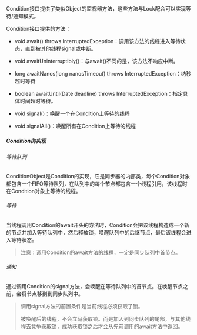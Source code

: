 Condition接口提供了类似Object的监视器方法，这些方法与Lock配合可以实现等待/通知模式。

Condition接口提供的方法：

- void await() throws InterruptedException：调用该方法的线程进入等待状态，直到被其他线程signal或中断。

- void awaitUninterruptibly()：与await()不同的是，该方法不响应中断。

- long awaitNanos(long nanosTimeout) throws InterruptedException：纳秒超时等待

- boolean awaitUntil(Date deadline) throws InterruptedException：指定具体时间超时等待。

- void signal()：唤醒一个在Condition上等待的线程

- void signalAll()：唤醒所有在Condition上等待的线程

##### Condition的实现

###### 等待队列

ConditionObject是Condition的实现，它是同步器的内部类，每个Condition对象都包含一个FIFO等待队列，在队列中的每个节点都包含一个线程引用，该线程时在Condition对象上等待的线程。

###### 等待

当线程调用Condition的await开头的方法时，Condition会把该线程构造成一个新的节点并加入等待队列中，然后释放锁，唤醒队列中的后继节点，最后该线程会进入等待状态。

> 注意：调用Condition的await方法的线程，一定是同步队列中首节点。

###### 通知

通过调用Condition的signal方法，会唤醒在等待队列中的首节点。在唤醒节点之前，会将节点移到到同步队列中。

> 调用signal方法的前置条件是当前线程必须获取了锁。
> 
> 被唤醒后的线程，不会立马获取锁。而是加入到同步队列的尾部，与其他线程去竞争获取锁，成功获取锁之后才会从先前调用的await方法中返回。


